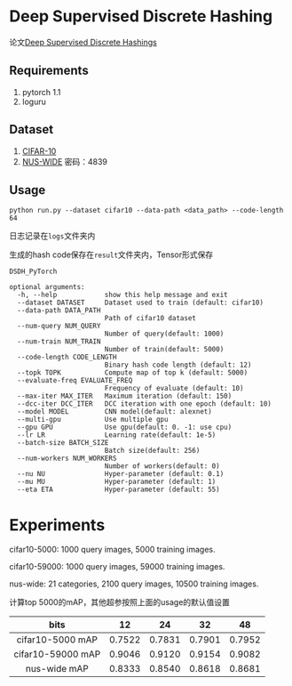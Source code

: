 # Deep Supervised Discrete Hashing

论文[Deep Supervised Discrete Hashings](http://papers.nips.cc/paper/6842-deep-supervised-discrete-hashing)

## Requirements
1. pytorch 1.1
2. loguru

## Dataset
1. [CIFAR-10](https://www.cs.toronto.edu/~kriz/cifar.html)
2. [NUS-WIDE](https://pan.baidu.com/s/1S1ZsYCEfbH5eQguHs8yG_w)
密码：4839

## Usage
`python run.py --dataset cifar10 --data-path <data_path> --code-length 64 `

日志记录在`logs`文件夹内

生成的hash code保存在`result`文件夹内，Tensor形式保存

```
DSDH_PyTorch

optional arguments:
  -h, --help            show this help message and exit
  --dataset DATASET     Dataset used to train (default: cifar10)
  --data-path DATA_PATH
                        Path of cifar10 dataset
  --num-query NUM_QUERY
                        Number of query(default: 1000)
  --num-train NUM_TRAIN
                        Number of train(default: 5000)
  --code-length CODE_LENGTH
                        Binary hash code length (default: 12)
  --topk TOPK           Compute map of top k (default: 5000)
  --evaluate-freq EVALUATE_FREQ
                        Frequency of evaluate (default: 10)
  --max-iter MAX_ITER   Maximum iteration (default: 150)
  --dcc-iter DCC_ITER   DCC iteration with one epoch (default: 10)
  --model MODEL         CNN model(default: alexnet)
  --multi-gpu           Use multiple gpu
  --gpu GPU             Use gpu(default: 0. -1: use cpu)
  --lr LR               Learning rate(default: 1e-5)
  --batch-size BATCH_SIZE
                        Batch size(default: 256)
  --num-workers NUM_WORKERS
                        Number of workers(default: 0)
  --nu NU               Hyper-parameter (default: 0.1)
  --mu MU               Hyper-parameter (default: 1)
  --eta ETA             Hyper-parameter (default: 55)

```

# Experiments
cifar10-5000: 1000 query images, 5000 training images.

cifar10-59000: 1000 query images, 59000 training images.

nus-wide: 21 categories, 2100 query images, 10500 training images.

计算top 5000的mAP，其他超参按照上面的usage的默认值设置

 bits | 12 | 24 | 32 | 48  
   :-:   |  :-:    |   :-:   |   :-:   |   :-:     
cifar10-5000 mAP | 0.7522 | 0.7831 | 0.7901 | 0.7952
cifar10-59000 mAP | 0.9046 | 0.9120 | 0.9154 | 0.9082
nus-wide mAP | 0.8333 | 0.8540 | 0.8618 | 0.8681

